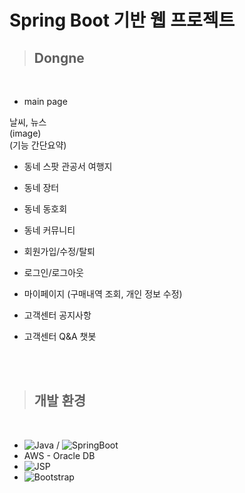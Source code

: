 # Spring Boot 기반 웹 프로젝트

> ## Dongne

<br>

- main page

 날씨, 뉴스 <br>
(image) <br>
(기능 간단요약) <br>

- 동네 스팟
관공서
여행지

- 동네 장터

- 동네 동호회

- 동네 커뮤니티

- 회원가입/수정/탈퇴

- 로그인/로그아웃

- 마이페이지 (구매내역 조회, 개인 정보 수정)

- 고객센터 공지사항

- 고객센터 Q&A 챗봇

<br><br>

> ## 개발 환경

<br>

- ![Java](https://img.shields.io/badge/-Java-007396?logo=java&logoColor=white&style=flat-square&logoHeight=50) / ![SpringBoot](https://img.shields.io/badge/-Springboot-6DB33F?logo=springboot&logoColor=white&style=flat-square&logoHeight=50)
- AWS - Oracle DB
- ![JSP](https://img.shields.io/badge/-Jsp-F7DF1E?logo=jsp&logoColor=white&style=flat-square&logoHeight=50)
- ![Bootstrap](https://img.shields.io/badge/-Bootstrap-7952B3?logo=Bootstrap&logoColor=white&style=flat-square&logoHeight=50)
